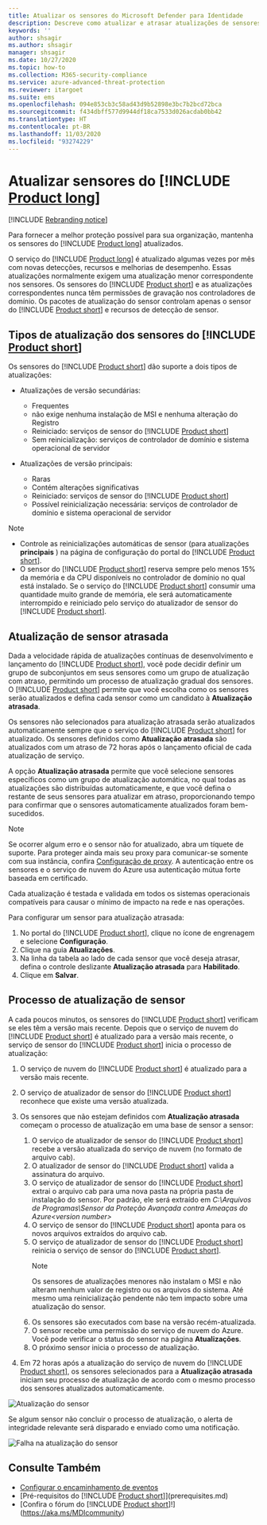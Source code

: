 ```yaml
---
title: Atualizar os sensores do Microsoft Defender para Identidade
description: Descreve como atualizar e atrasar atualizações de sensores no Microsoft Defender para Identidade.
keywords: ''
author: shsagir
ms.author: shsagir
manager: shsagir
ms.date: 10/27/2020
ms.topic: how-to
ms.collection: M365-security-compliance
ms.service: azure-advanced-threat-protection
ms.reviewer: itargoet
ms.suite: ems
ms.openlocfilehash: 094e853cb3c58ad43d9b52898e3bc7b2bcd72bca
ms.sourcegitcommit: f434dbff577d9944df18ca7533d026acdab0bb42
ms.translationtype: HT
ms.contentlocale: pt-BR
ms.lasthandoff: 11/03/2020
ms.locfileid: "93274229"
---
```

# <a name="update-product-long-sensors"></a>Atualizar sensores do [!INCLUDE [Product long](includes/product-long.md)]

[!INCLUDE [Rebranding notice](includes/rebranding.md)]

Para fornecer a melhor proteção possível para sua organização, mantenha os sensores do [!INCLUDE [Product long](includes/product-long.md)] atualizados.

O serviço do [!INCLUDE [Product long](includes/product-long.md)] é atualizado algumas vezes por mês com novas detecções, recursos e melhorias de desempenho. Essas atualizações normalmente exigem uma atualização menor correspondente nos sensores. Os sensores do [!INCLUDE [Product short](includes/product-short.md)] e as atualizações correspondentes nunca têm permissões de gravação nos controladores de domínio. Os pacotes de atualização do sensor controlam apenas o sensor do [!INCLUDE [Product short](includes/product-short.md)] e recursos de detecção de sensor.

## <a name="product-short-sensor-update-types"></a>Tipos de atualização dos sensores do [!INCLUDE [Product short](includes/product-short.md)]

Os sensores do [!INCLUDE [Product short](includes/product-short.md)] dão suporte a dois tipos de atualizações:

- Atualizações de versão secundárias:
  - Frequentes
  - não exige nenhuma instalação de MSI e nenhuma alteração do Registro
  - Reiniciado: serviços de sensor do [!INCLUDE [Product short](includes/product-short.md)]
  - Sem reinicialização: serviços de controlador de domínio e sistema operacional de servidor

- Atualizações de versão principais:
  - Raras
  - Contém alterações significativas
  - Reiniciado: serviços de sensor do [!INCLUDE [Product short](includes/product-short.md)]
  - Possível reinicialização necessária: serviços de controlador de domínio e sistema operacional de servidor

> [!NOTE]
>
> - Controle as reinicializações automáticas de sensor (para atualizações **principais** ) na página de configuração do portal do [!INCLUDE [Product short](includes/product-short.md)].
> - O sensor do [!INCLUDE [Product short](includes/product-short.md)] reserva sempre pelo menos 15% da memória e da CPU disponíveis no controlador de domínio no qual está instalado. Se o serviço do [!INCLUDE [Product short](includes/product-short.md)] consumir uma quantidade muito grande de memória, ele será automaticamente interrompido e reiniciado pelo serviço do atualizador de sensor do [!INCLUDE [Product short](includes/product-short.md)].

## <a name="delayed-sensor-update"></a>Atualização de sensor atrasada

Dada a velocidade rápida de atualizações contínuas de desenvolvimento e lançamento do [!INCLUDE [Product short](includes/product-short.md)], você pode decidir definir um grupo de subconjuntos em seus sensores como um grupo de atualização com atraso, permitindo um processo de atualização gradual dos sensores. O [!INCLUDE [Product short](includes/product-short.md)] permite que você escolha como os sensores serão atualizados e defina cada sensor como um candidato à **Atualização atrasada**.

Os sensores não selecionados para atualização atrasada serão atualizados automaticamente sempre que o serviço do [!INCLUDE [Product short](includes/product-short.md)] for atualizado. Os sensores definidos como **Atualização atrasada** são atualizados com um atraso de 72 horas após o lançamento oficial de cada atualização de serviço.

A opção **Atualização atrasada** permite que você selecione sensores específicos como um grupo de atualização automática, no qual todas as atualizações são distribuídas automaticamente, e que você defina o restante de seus sensores para atualizar em atraso, proporcionando tempo para confirmar que o sensores automaticamente atualizados foram bem-sucedidos.

> [!NOTE]
> Se ocorrer algum erro e o sensor não for atualizado, abra um tíquete de suporte. Para proteger ainda mais seu proxy para comunicar-se somente com sua instância, confira [Configuração de proxy](configure-proxy.md).
A autenticação entre os sensores e o serviço de nuvem do Azure usa autenticação mútua forte baseada em certificado.

Cada atualização é testada e validada em todos os sistemas operacionais compatíveis para causar o mínimo de impacto na rede e nas operações.

Para configurar um sensor para atualização atrasada:

1. No portal do [!INCLUDE [Product short](includes/product-short.md)], clique no ícone de engrenagem e selecione **Configuração**.
1. Clique na guia **Atualizações**.
1. Na linha da tabela ao lado de cada sensor que você deseja atrasar, defina o controle deslizante **Atualização atrasada** para **Habilitado**.
1. Clique em **Salvar**.

## <a name="sensor-update-process"></a>Processo de atualização de sensor

A cada poucos minutos, os sensores do [!INCLUDE [Product short](includes/product-short.md)] verificam se eles têm a versão mais recente. Depois que o serviço de nuvem do [!INCLUDE [Product short](includes/product-short.md)] é atualizado para a versão mais recente, o serviço de sensor do [!INCLUDE [Product short](includes/product-short.md)] inicia o processo de atualização:

1. O serviço de nuvem do [!INCLUDE [Product short](includes/product-short.md)] é atualizado para a versão mais recente.
1. O serviço de atualizador de sensor do [!INCLUDE [Product short](includes/product-short.md)] reconhece que existe uma versão atualizada.
1. Os sensores que não estejam definidos com **Atualização atrasada** começam o processo de atualização em uma base de sensor a sensor:
    1. O serviço de atualizador de sensor do [!INCLUDE [Product short](includes/product-short.md)] recebe a versão atualizada do serviço de nuvem (no formato de arquivo cab).
    1. O atualizador de sensor do [!INCLUDE [Product short](includes/product-short.md)] valida a assinatura do arquivo.
    1. O serviço de atualizador de sensor do [!INCLUDE [Product short](includes/product-short.md)] extrai o arquivo cab para uma nova pasta na própria pasta de instalação do sensor. Por padrão, ele será extraído em *C:\Arquivos de Programas\Sensor da Proteção Avançada contra Ameaças do Azure\<version number>*
    1. O serviço de sensor do [!INCLUDE [Product short](includes/product-short.md)] aponta para os novos arquivos extraídos do arquivo cab.
    1. O serviço de atualizador de sensor do [!INCLUDE [Product short](includes/product-short.md)] reinicia o serviço de sensor do [!INCLUDE [Product short](includes/product-short.md)].
        > [!NOTE]
        > Os sensores de atualizações menores não instalam o MSI e não alteram nenhum valor de registro ou os arquivos do sistema. Até mesmo uma reinicialização pendente não tem impacto sobre uma atualização do sensor.
    1. Os sensores são executados com base na versão recém-atualizada.
    1. O sensor recebe uma permissão do serviço de nuvem do Azure. Você pode verificar o status do sensor na página **Atualizações**.
    1. O próximo sensor inicia o processo de atualização.

1. Em 72 horas após a atualização do serviço de nuvem do [!INCLUDE [Product short](includes/product-short.md)], os sensores selecionados para a **Atualização atrasada** iniciam seu processo de atualização de acordo com o mesmo processo dos sensores atualizados automaticamente.

![Atualização do sensor](media/sensor-update.png)

Se algum sensor não concluir o processo de atualização, o alerta de integridade relevante será disparado e enviado como uma notificação.

![Falha na atualização do sensor](media/sensor-outdated.png)

## <a name="see-also"></a>Consulte Também

- [Configurar o encaminhamento de eventos](configure-event-forwarding.md)
- [Pré-requisitos do [!INCLUDE [Product short](includes/product-short.md)]](prerequisites.md)
- [Confira o fórum do [!INCLUDE [Product short](includes/product-short.md)]!](https://aka.ms/MDIcommunity)
